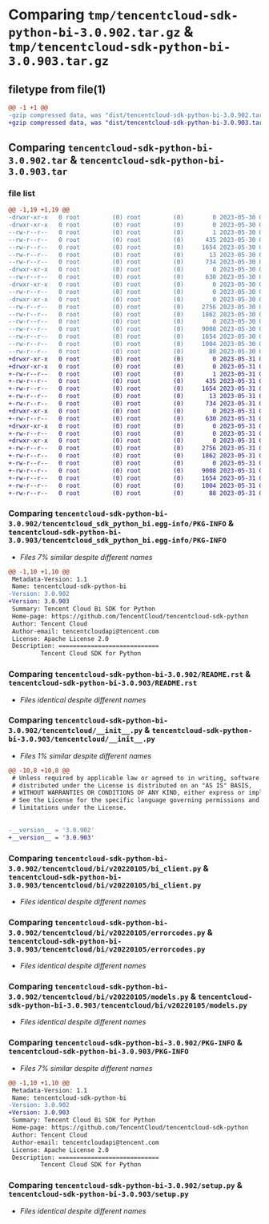 # Comparing `tmp/tencentcloud-sdk-python-bi-3.0.902.tar.gz` & `tmp/tencentcloud-sdk-python-bi-3.0.903.tar.gz`

## filetype from file(1)

```diff
@@ -1 +1 @@
-gzip compressed data, was "dist/tencentcloud-sdk-python-bi-3.0.902.tar", last modified: Tue May 30 00:15:44 2023, max compression
+gzip compressed data, was "dist/tencentcloud-sdk-python-bi-3.0.903.tar", last modified: Wed May 31 02:02:20 2023, max compression
```

## Comparing `tencentcloud-sdk-python-bi-3.0.902.tar` & `tencentcloud-sdk-python-bi-3.0.903.tar`

### file list

```diff
@@ -1,19 +1,19 @@
-drwxr-xr-x   0 root         (0) root         (0)        0 2023-05-30 00:15:44.000000 tencentcloud-sdk-python-bi-3.0.902/
-drwxr-xr-x   0 root         (0) root         (0)        0 2023-05-30 00:15:44.000000 tencentcloud-sdk-python-bi-3.0.902/tencentcloud_sdk_python_bi.egg-info/
--rw-r--r--   0 root         (0) root         (0)        1 2023-05-30 00:15:44.000000 tencentcloud-sdk-python-bi-3.0.902/tencentcloud_sdk_python_bi.egg-info/dependency_links.txt
--rw-r--r--   0 root         (0) root         (0)      435 2023-05-30 00:15:44.000000 tencentcloud-sdk-python-bi-3.0.902/tencentcloud_sdk_python_bi.egg-info/SOURCES.txt
--rw-r--r--   0 root         (0) root         (0)     1654 2023-05-30 00:15:44.000000 tencentcloud-sdk-python-bi-3.0.902/tencentcloud_sdk_python_bi.egg-info/PKG-INFO
--rw-r--r--   0 root         (0) root         (0)       13 2023-05-30 00:15:44.000000 tencentcloud-sdk-python-bi-3.0.902/tencentcloud_sdk_python_bi.egg-info/top_level.txt
--rw-r--r--   0 root         (0) root         (0)      734 2023-05-30 00:15:44.000000 tencentcloud-sdk-python-bi-3.0.902/README.rst
-drwxr-xr-x   0 root         (0) root         (0)        0 2023-05-30 00:15:44.000000 tencentcloud-sdk-python-bi-3.0.902/tencentcloud/
--rw-r--r--   0 root         (0) root         (0)      630 2023-05-30 00:15:44.000000 tencentcloud-sdk-python-bi-3.0.902/tencentcloud/__init__.py
-drwxr-xr-x   0 root         (0) root         (0)        0 2023-05-30 00:15:44.000000 tencentcloud-sdk-python-bi-3.0.902/tencentcloud/bi/
--rw-r--r--   0 root         (0) root         (0)        0 2023-05-30 00:15:44.000000 tencentcloud-sdk-python-bi-3.0.902/tencentcloud/bi/__init__.py
-drwxr-xr-x   0 root         (0) root         (0)        0 2023-05-30 00:15:44.000000 tencentcloud-sdk-python-bi-3.0.902/tencentcloud/bi/v20220105/
--rw-r--r--   0 root         (0) root         (0)     2756 2023-05-30 00:15:44.000000 tencentcloud-sdk-python-bi-3.0.902/tencentcloud/bi/v20220105/bi_client.py
--rw-r--r--   0 root         (0) root         (0)     1862 2023-05-30 00:15:44.000000 tencentcloud-sdk-python-bi-3.0.902/tencentcloud/bi/v20220105/errorcodes.py
--rw-r--r--   0 root         (0) root         (0)        0 2023-05-30 00:15:44.000000 tencentcloud-sdk-python-bi-3.0.902/tencentcloud/bi/v20220105/__init__.py
--rw-r--r--   0 root         (0) root         (0)     9008 2023-05-30 00:15:44.000000 tencentcloud-sdk-python-bi-3.0.902/tencentcloud/bi/v20220105/models.py
--rw-r--r--   0 root         (0) root         (0)     1654 2023-05-30 00:15:44.000000 tencentcloud-sdk-python-bi-3.0.902/PKG-INFO
--rw-r--r--   0 root         (0) root         (0)     1004 2023-05-30 00:15:44.000000 tencentcloud-sdk-python-bi-3.0.902/setup.py
--rw-r--r--   0 root         (0) root         (0)       88 2023-05-30 00:15:44.000000 tencentcloud-sdk-python-bi-3.0.902/setup.cfg
+drwxr-xr-x   0 root         (0) root         (0)        0 2023-05-31 02:02:20.000000 tencentcloud-sdk-python-bi-3.0.903/
+drwxr-xr-x   0 root         (0) root         (0)        0 2023-05-31 02:02:20.000000 tencentcloud-sdk-python-bi-3.0.903/tencentcloud_sdk_python_bi.egg-info/
+-rw-r--r--   0 root         (0) root         (0)        1 2023-05-31 02:02:20.000000 tencentcloud-sdk-python-bi-3.0.903/tencentcloud_sdk_python_bi.egg-info/dependency_links.txt
+-rw-r--r--   0 root         (0) root         (0)      435 2023-05-31 02:02:20.000000 tencentcloud-sdk-python-bi-3.0.903/tencentcloud_sdk_python_bi.egg-info/SOURCES.txt
+-rw-r--r--   0 root         (0) root         (0)     1654 2023-05-31 02:02:20.000000 tencentcloud-sdk-python-bi-3.0.903/tencentcloud_sdk_python_bi.egg-info/PKG-INFO
+-rw-r--r--   0 root         (0) root         (0)       13 2023-05-31 02:02:20.000000 tencentcloud-sdk-python-bi-3.0.903/tencentcloud_sdk_python_bi.egg-info/top_level.txt
+-rw-r--r--   0 root         (0) root         (0)      734 2023-05-31 02:02:20.000000 tencentcloud-sdk-python-bi-3.0.903/README.rst
+drwxr-xr-x   0 root         (0) root         (0)        0 2023-05-31 02:02:20.000000 tencentcloud-sdk-python-bi-3.0.903/tencentcloud/
+-rw-r--r--   0 root         (0) root         (0)      630 2023-05-31 02:02:20.000000 tencentcloud-sdk-python-bi-3.0.903/tencentcloud/__init__.py
+drwxr-xr-x   0 root         (0) root         (0)        0 2023-05-31 02:02:20.000000 tencentcloud-sdk-python-bi-3.0.903/tencentcloud/bi/
+-rw-r--r--   0 root         (0) root         (0)        0 2023-05-31 02:02:20.000000 tencentcloud-sdk-python-bi-3.0.903/tencentcloud/bi/__init__.py
+drwxr-xr-x   0 root         (0) root         (0)        0 2023-05-31 02:02:20.000000 tencentcloud-sdk-python-bi-3.0.903/tencentcloud/bi/v20220105/
+-rw-r--r--   0 root         (0) root         (0)     2756 2023-05-31 02:02:20.000000 tencentcloud-sdk-python-bi-3.0.903/tencentcloud/bi/v20220105/bi_client.py
+-rw-r--r--   0 root         (0) root         (0)     1862 2023-05-31 02:02:20.000000 tencentcloud-sdk-python-bi-3.0.903/tencentcloud/bi/v20220105/errorcodes.py
+-rw-r--r--   0 root         (0) root         (0)        0 2023-05-31 02:02:20.000000 tencentcloud-sdk-python-bi-3.0.903/tencentcloud/bi/v20220105/__init__.py
+-rw-r--r--   0 root         (0) root         (0)     9008 2023-05-31 02:02:20.000000 tencentcloud-sdk-python-bi-3.0.903/tencentcloud/bi/v20220105/models.py
+-rw-r--r--   0 root         (0) root         (0)     1654 2023-05-31 02:02:20.000000 tencentcloud-sdk-python-bi-3.0.903/PKG-INFO
+-rw-r--r--   0 root         (0) root         (0)     1004 2023-05-31 02:02:20.000000 tencentcloud-sdk-python-bi-3.0.903/setup.py
+-rw-r--r--   0 root         (0) root         (0)       88 2023-05-31 02:02:20.000000 tencentcloud-sdk-python-bi-3.0.903/setup.cfg
```

### Comparing `tencentcloud-sdk-python-bi-3.0.902/tencentcloud_sdk_python_bi.egg-info/PKG-INFO` & `tencentcloud-sdk-python-bi-3.0.903/tencentcloud_sdk_python_bi.egg-info/PKG-INFO`

 * *Files 7% similar despite different names*

```diff
@@ -1,10 +1,10 @@
 Metadata-Version: 1.1
 Name: tencentcloud-sdk-python-bi
-Version: 3.0.902
+Version: 3.0.903
 Summary: Tencent Cloud Bi SDK for Python
 Home-page: https://github.com/TencentCloud/tencentcloud-sdk-python
 Author: Tencent Cloud
 Author-email: tencentcloudapi@tencent.com
 License: Apache License 2.0
 Description: ============================
         Tencent Cloud SDK for Python
```

### Comparing `tencentcloud-sdk-python-bi-3.0.902/README.rst` & `tencentcloud-sdk-python-bi-3.0.903/README.rst`

 * *Files identical despite different names*

### Comparing `tencentcloud-sdk-python-bi-3.0.902/tencentcloud/__init__.py` & `tencentcloud-sdk-python-bi-3.0.903/tencentcloud/__init__.py`

 * *Files 1% similar despite different names*

```diff
@@ -10,8 +10,8 @@
 # Unless required by applicable law or agreed to in writing, software
 # distributed under the License is distributed on an "AS IS" BASIS,
 # WITHOUT WARRANTIES OR CONDITIONS OF ANY KIND, either express or implied.
 # See the License for the specific language governing permissions and
 # limitations under the License.
 
 
-__version__ = '3.0.902'
+__version__ = '3.0.903'
```

### Comparing `tencentcloud-sdk-python-bi-3.0.902/tencentcloud/bi/v20220105/bi_client.py` & `tencentcloud-sdk-python-bi-3.0.903/tencentcloud/bi/v20220105/bi_client.py`

 * *Files identical despite different names*

### Comparing `tencentcloud-sdk-python-bi-3.0.902/tencentcloud/bi/v20220105/errorcodes.py` & `tencentcloud-sdk-python-bi-3.0.903/tencentcloud/bi/v20220105/errorcodes.py`

 * *Files identical despite different names*

### Comparing `tencentcloud-sdk-python-bi-3.0.902/tencentcloud/bi/v20220105/models.py` & `tencentcloud-sdk-python-bi-3.0.903/tencentcloud/bi/v20220105/models.py`

 * *Files identical despite different names*

### Comparing `tencentcloud-sdk-python-bi-3.0.902/PKG-INFO` & `tencentcloud-sdk-python-bi-3.0.903/PKG-INFO`

 * *Files 7% similar despite different names*

```diff
@@ -1,10 +1,10 @@
 Metadata-Version: 1.1
 Name: tencentcloud-sdk-python-bi
-Version: 3.0.902
+Version: 3.0.903
 Summary: Tencent Cloud Bi SDK for Python
 Home-page: https://github.com/TencentCloud/tencentcloud-sdk-python
 Author: Tencent Cloud
 Author-email: tencentcloudapi@tencent.com
 License: Apache License 2.0
 Description: ============================
         Tencent Cloud SDK for Python
```

### Comparing `tencentcloud-sdk-python-bi-3.0.902/setup.py` & `tencentcloud-sdk-python-bi-3.0.903/setup.py`

 * *Files identical despite different names*

